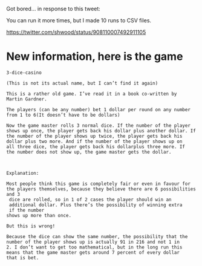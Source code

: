 Got bored... in response to this tweet:

You can run it more times, but I made 10 runs to CSV files. 

https://twitter.com/shwood/status/908110007492911105

# New information, here is the game
    3-dice-casino

    (This is not its actual name, but I can’t find it again)

    This is a rather old game. I’ve read it in a book co-written by
    Martin Gardner.

    The players (can be any number) bet 1 dollar per round on any number
    from 1 to 6(It doesn’t have to be dollars)

    Now the game master rolls 3 normal dice. If the number of the player
    shows up once, the player gets back his dollar plus another dollar. If
    the number of the player shows up twice, the player gets back his
    dollar plus two more. And if the number of the player shows up on
    all three dice, the player gets back his dollarplus three more. If
    the number does not show up, the game master gets the dollar.



    Explanation:

    Most people think this game is completely fair or even in favour for
    the players themselves, because they believe there are 6 possibilities
    and 3
     dice are rolled, so in 1 of 2 cases the player should win an
     additional dollar. Plus there’s the possibility of winning extra
     if the number
    shows up more than once.

    But this is wrong!

    Because the dice can show the same number, the possibility that the
    number of the player shows up is actually 91 in 216 and not 1 in
    2. I don’t want to get too mathematical, but in the long run this
    means that the game master gets around 7 percent of every dollar
    that is bet.
